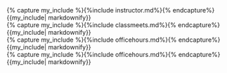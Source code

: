 <div class="container">
<div class="row text-left">
  {% capture my_include %}{%include instructor.md%}{% endcapture%} {{my_include| markdownify}}
</div>
<div class="row text-left">
  <div class="col-md-6 ">
    {% capture my_include %}{%include classmeets.md%}{% endcapture%} {{my_include| markdownify}}
  </div>
  <div class="col-md-6 ">
    {% capture my_include %}{%include officehours.md%}{% endcapture%} {{my_include| markdownify}}
  </div>
</div>
</div>
    {% capture my_include %}{%include officehours.md%}{% endcapture%} {{my_include| markdownify}}
